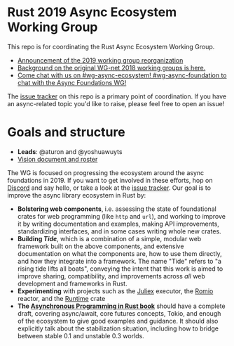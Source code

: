# Rust 2019 Async Ecosystem Working Group

This repo is for coordinating the Rust Async Ecosystem Working Group.

- [Announcement of the 2019 working group reorganization][async-working-groups]
- [Background on the original WG-net 2018 working groups is here.][wg-net-working-groups]
- [Come chat with us on #wg-async-ecosystem! #wg-async-foundation to chat with the Async Foundations WG!][discord]

The [issue tracker] on this repo is a primary point of coordination. If you have an async-related topic you'd like to raise, please feel free to open an issue!

[async-working-groups]: https://blog.yoshuawuyts.com/async-ecosystem-wg/
[wg-net-working-groups]: https://internals.rust-lang.org/t/announcing-the-2018-domain-working-groups/6737
[discord]: https://discord.gg/rust-lang
[issue tracker]: https://github.com/rustasync/team/issues

# Goals and structure

- **Leads**: @aturon and @yoshuawuyts
- [Vision document and roster](https://rustasync.github.io/team/web-foundations)

The WG is focused on progressing the ecosystem around the async foundations in 2019. If you want to get involved in these efforts, hop on [Discord][discord] and say hello, or take a look at the [issue tracker]. Our goal is to improve the async library ecosystem in Rust by:

  - **Bolstering web components**, i.e. assessing the state of foundational crates for web programming (like `http` and `url`), and working to improve it by writing documentation and examples, making API improvements, standardizing interfaces, and in some cases writing whole new crates.
  - **Building _Tide_**, which is a combination of a simple, modular web framework built on the above components, and extensive documentation on what the components are, how to use them directly, and how they integrate into a framework. The name "Tide" refers to "a rising tide lifts all boats", conveying the intent that this work is aimed to improve sharing, compatibility, and improvements across *all* web development and frameworks in Rust.
  - **Experimenting** with projects such as the [Juliex][juliex] executor, the [Romio][romio] reactor, and the [Runtime][runtime] crate
  - **The [Asynchronous Programming in Rust book](https://github.com/rust-lang/async-book)** should have a complete draft, covering async/await, core futures concepts, Tokio, and enough of the ecosystem to give good examples and guidance. It should also explicitly talk about the stabilization situation, including how to bridge between stable 0.1 and unstable 0.3 worlds.

[juliex]: https://github.com/withoutboats/juliex
[romio]: https://github.com/withoutboats/romio
[runtime]: https://github.com/rustasync/runtime
